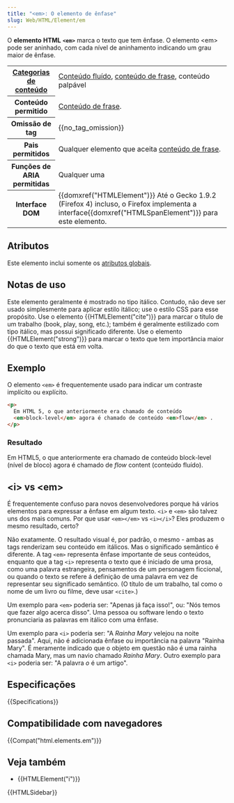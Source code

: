 ```yaml
---
title: "<em>: O elemento de ênfase"
slug: Web/HTML/Element/em
---
```


O **elemento** **HTML** **`<em>`** marca o texto que tem ênfase. O elemento \<em> pode ser aninhado, com cada nível de aninhamento indicando um grau maior de ênfase.

<table class="properties">
  <tbody>
    <tr>
      <th scope="row">
        <a href="/pt-BR/docs/Web/HTML/Content_categories"
          >Categorias de conteúdo</a
        >
      </th>
      <td>
        <a href="/pt-BR/docs/Web/HTML/Content_categories#Flow_content"
          >Conteúdo fluído</a
        >,
        <a
          href="https://developer.mozilla.org/pt-BR/docs/Web/HTML/Content_categories#Phrasing_content"
          >conteúdo de frase</a
        >, conteúdo palpável
      </td>
    </tr>
    <tr>
      <th scope="row">Conteúdo permitido</th>
      <td>
        <a
          href="https://developer.mozilla.org/pt-BR/docs/Web/HTML/Content_categories#Phrasing_content"
          >Conteúdo de frase</a
        >.
      </td>
    </tr>
    <tr>
      <th scope="row">Omissão de tag</th>
      <td>{{no_tag_omission}}</td>
    </tr>
    <tr>
      <th scope="row">Pais permitidos</th>
      <td>
        Qualquer elemento que aceita
        <a
          href="https://developer.mozilla.org/pt-BR/docs/Web/HTML/Content_categories#Phrasing_content"
          >conteúdo de frase</a
        >.
      </td>
    </tr>
    <tr>
      <th scope="row">Funções de ARIA permitidas</th>
      <td>Qualquer uma</td>
    </tr>
    <tr>
      <th scope="row">Interface DOM</th>
      <td>
        {{domxref("HTMLElement")}} Até o Gecko 1.9.2 (Firefox 4)
        incluso, o Firefox implementa a
        interface{{domxref("HTMLSpanElement")}} para este elemento.
      </td>
    </tr>
  </tbody>
</table>

## Atributos

Este elemento inclui somente os [atributos globais](/pt-BR/docs/Web/HTML/Global_attributes).

## Notas de uso

Este elemento geralmente é mostrado no tipo itálico. Contudo, não deve ser usado simplesmente para aplicar estilo itálico; use o estilo CSS para esse propósito. Use o elemento {{HTMLElement("cite")}} para marcar o título de um trabalho (book, play, song, etc.); também é geralmente estilizado com tipo itálico, mas possui significado diferente. Use o elemento {{HTMLElement("strong")}} para marcar o texto que tem importância maior do que o texto que está em volta.

## Exemplo

O elemento `<em>` é frequentemente usado para indicar um contraste implícito ou explícito.

```html
<p>
  Em HTML 5, o que anteriormente era chamado de conteúdo
  <em>block-level</em> agora é chamado de conteúdo <em>flow</em> .
</p>
```

### Resultado

Em HTML5, o que anteriormente era chamado de conteúdo block-level (nível de bloco) agora é chamado de _flow_ content (conteúdo fluído).

## \<i> vs \<em>

É frequentemente confuso para novos desenvolvedores porque há vários elementos para expressar a ênfase em algum texto. `<i>` e `<em>` são talvez uns dos mais comuns. Por que usar `<em></em>` vs `<i></i>`? Eles produzem o mesmo resultado, certo?

Não exatamente. O resultado visual é, por padrão, o mesmo - ambas as tags renderizam seu conteúdo em itálicos. Mas o significado semântico é diferente. A tag `<em>` representa ênfase importante de seus conteúdos, enquanto que a tag `<i>` representa o texto que é iniciado de uma prosa, como uma palavra estrangeira, pensamentos de um personagem ficcional, ou quando o texto se refere á definição de uma palavra em vez de representar seu significado semântico. (O título de um trabalho, tal como o nome de um livro ou filme, deve usar `<cite>`.)

Um exemplo para `<em>` poderia ser: "Apenas já faça isso!", ou: "Nós temos que fazer algo acerca disso". Uma pessoa ou software lendo o texto pronunciaria as palavras em itálico com uma ênfase.

Um exemplo para `<i>` poderia ser: "A _Rainha Mary_ velejou na noite passada". Aqui, não é adicionada ênfase ou importância na palavra "Rainha Mary". É meramente indicado que o objeto em questão não é uma rainha chamada Mary, mas um navio chamado _Rainha Mary_. Outro exemplo para `<i>` poderia ser: "A palavra _o_ é um artigo".

## Especificações

{{Specifications}}

## Compatibilidade com navegadores

{{Compat("html.elements.em")}}

## Veja também

- {{HTMLElement("i")}}

{{HTMLSidebar}}

